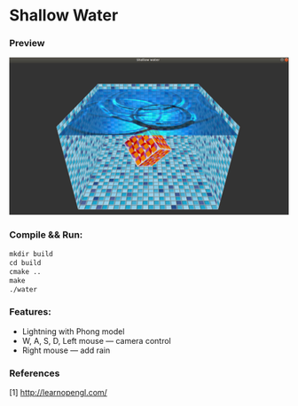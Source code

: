# Shallow Water
### Preview
![scene](/texture/Scene.jpg)

### Compile && Run:
```
mkdir build
cd build
cmake .. 
make
./water
```

### Features:
* Lightning with Phong model
* W, A, S, D, Left mouse — camera control
* Right mouse — add rain

### References
[1] http://learnopengl.com/
